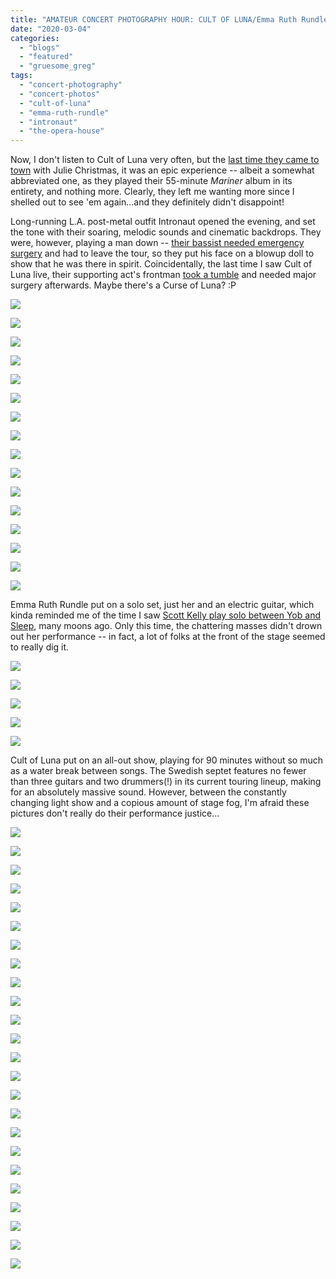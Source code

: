 ```yaml
---
title: "AMATEUR CONCERT PHOTOGRAPHY HOUR: CULT OF LUNA/Emma Ruth Rundle/Intronaut @ The Opera House, March 3, 2020"
date: "2020-03-04"
categories: 
  - "blogs"
  - "featured"
  - "gruesome_greg"
tags: 
  - "concert-photography"
  - "concert-photos"
  - "cult-of-luna"
  - "emma-ruth-rundle"
  - "intronaut"
  - "the-opera-house"
---
```


Now, I don't listen to Cult of Luna very often, but the [last time they came to town](https://hellbound.ca/2017/08/amateur-concert-photography-hour-cult-lunawhores-mod-club-august-22-2017/) with Julie Christmas, it was an epic experience -- albeit a somewhat abbreviated one, as they played their 55-minute _Mariner_ album in its entirety, and nothing more. Clearly, they left me wanting more since I shelled out to see 'em again...and they definitely didn't disappoint!

Long-running L.A. post-metal outfit Intronaut opened the evening, and set the tone with their soaring, melodic sounds and cinematic backdrops. They were, however, playing a man down -- [their bassist needed emergency surgery](https://www.ghostcultmag.com/bassist-joe-lester-to-miss-the-intronaut-tour-after-surgery/) and had to leave the tour, so they put his face on a blowup doll to show that he was there in spirit. Coincidentally, the last time I saw Cult of Luna live, their supporting act's frontman [took a tumble](https://i1.wp.com/hellbound.ca/wp-content/uploads/2017/08/IMG_8305.jpg?ssl=1) and needed major surgery afterwards. Maybe there's a Curse of Luna? :P

![](https://lh3.googleusercontent.com/B_eObVXfgXyNfK2T_hEOTW2u3KTP5oYyvRzEEGdaO2bFft8hF37KWP1oac7qKUG8XLpq7Q-vByzEnKW681Jfy1XgJE8-9zqw4KkEnM5Ysr3DHrUGHSHzCCUVl3NbrwyPCb9I7HvrkTJUiOGIqQIk5bzRjK0u2V1xhzxX0zTCXlwAY6yQ7iqMhQIePNTTsdbIEqKV-PdQ6Ul7P8slFlGyWbH4DluSWCrwzdcyGTxk5A-yCk26GHTqlIUc1gve4Uty4tbyGk9uluQTWKWkCbNtvKDsqSRI4uxstHqwnaLpI2PnUMbKu3T6JsGznT8XXduUqdYB1OyFyyjEQRrfLA2_brMNpTRqc9f2mTpiH4hbz2qXxkH_DRAs---9WdAtfB45hTxIEysj2hoyL3S9ewQNkvpzUdyv7c2qMUZx4fBlXu-PUAbWqsEyq02AOHebl7jvBFsMmV26Tr17wiXx3iyvn67R1hrgdKOVhdEYN6dUNCskYR1zwngJRSnMkR3IOXGBaQXtUF61FZhw3rr7bsO2_eR66BYfPQeptPJ5iTMIOCKxeFM29vtIE7i4GmX05Z8hyqKi0pH0TJdPSOZijimHFQeG6Ivdldu-5E1vsUPnXJUlBRrraVSU8AVXU5vTFL1bHl7tK_jATOcPI_iias2HjBgK3jszH4AgL3Bk7q7J5x7Yt24fnkdpbfLtnoC98nWlaVYt98JBMkevlckZ-uIGdvkWMhnlgrrLaFGI3wey7R70IvIM=w843-h632-no)

![](https://lh3.googleusercontent.com/P-KEkpuWB3g1kpTCsYgVnCqYl3TElR8_lTdncgrEq2OpA4cOV1ncUXg58QJQm2W-XDnNhP7zRQIKlaosz5wKb4XQabUxIBg6ZYZDmvYW7iGjDayTjsxkP9HtKQXhw2keyOD6GnGVeQDsNGdMtj7KRfnYydXJn7-xh7K1vtgika34Q1n_jDLjUPNszSLss-HYAXfFI6RgNirzW2jcDozXQonZRPPU1zCG0KgjZHL3VcPDsuqaGsudSoy0wZfhDQ4S4pyTJxHaXLKsClXupy_6JXn9lTQTEkNOPZ6VMbMihtP7SfS-k5EgwCGN0dL6aBR0-iQiAbJBBqnp5mcRR8V2LtsjoK8C7Vhu5ew-a-gaRyvDlKxNkI05vda7P2OUgxbuGKuzDJbnNitK0g2_MD-Y7qruv58De1BW-D6PGSNJHYNigQCJb1SuS-E1Ah4HulDSCHXbMKAMGx45BYs7hGFvpVQ7vYXPMLeZOV4sulgK23gkJA4L7LiGceNqUuiKoWhy3L-5NNPCAtBX65rLkxcSdq--tKaNb458z6ZYDVKAqo7gaXgKpnbnfOAeqxBJLo1qu_jj_zDgEfrUf3RDthY_Fp9F7F7deNujvWHzHOxhEnziOqE0WJKJ8QXUExlhXDT5mxvBm_vYSQ__mp7x0zaOzQafCs3R7KbWMsUaHN_Fnm9uXryDVx1szlQ4UcWaHcj9ykCVD6LfyaMjJc77yz_hniAoK7BnargOw_e4Bugl0d5Tin1q=w474-h632-no)

![](https://lh3.googleusercontent.com/rIgqnokxl5l8MC5hgOJDzlyCTbdny9NzArci8jyQUjyUUHDiqjsfyreiyXqRFAl8rlOBLtg_pJfgnxCSUJ4VcuOwmcl6VZHpWNarzL2mbXdhki3SQFOhv2jfYdP2ssjKBqi9LOI3FbHICtd9PL7IH6ZTlNZe_CMF8PZIDJCPF3QN85hchSwIKko6K7zi4t8rxDcyUJXghCGY-fzBu_IwOrkOMHff6k5Em_SKr6usKhZkmDev-WPuucr66F6UFKiT5edHgIunnCjPffB5ns6DYaVAkL-bjQ7RDMejAk1w2AaX-rEyHWWWuCoOvsrc9XQVxImmgF7DX13vaFXlEP-YY6jNqLK5dC7Q23on2tNTsewo65XXozVNc1cMxO97pVhtX8dJ8KUzxrtxiOpFGvDKxkGVsacQ19bJlmU3shAuZDcOIHSVPnHUp9NEmMtZ6cVQ9pDF5QzRy7QXhZeU83JTMqF5Rh8dvZGZq4RknkDVlsxGe_oC-onMyZqcU8AkipQy9l6vPePNFnRyiJCmLeVHTk8c3pWTTkQvH6sejMQhzsl-qNX4j2IEyFt-p9TRK9KVIFBTwJE-ltSUA_L0POBE-sTkABnH8jBTww2K0BFgAXu3j4ifDPna5ZYPL3w08xATEHsezMHyaAHgG-WeSwGEu_UGhMs3Yf1TI4oHYJh73vSFs7rmhLnXGLDCwf_zJwzUi991yCiJEvKZJRv3y83fK1g197TkPhcyP_xrXJfNYzHjvUSd=w474-h632-no)

![](https://lh3.googleusercontent.com/aTGnw538F7st8prq7Qgw4u78WV5oY0WElso5kWI7oTvLEb-NugpKQx_bZjD5P6C-bQVLu7ntwl9r04MtyaZZ_OxpoCYCR_Nl1Tbbt40lxT7L7oOp1-kwxFi3Pre2SkH1AdO37sSwJbFnSHlpI65k-EBAvAvnScypW7Kmfg8DraHb4iTY5A6_TkUEaGpbfFp4VLUquJqU1vk0MszgdBP_XhEI2ix4SwUv1yW6ENRFLDNyaQjW7cUh0lG9_1iy9SH2MVtUX0a0JyRqzE9X4SPVb2184Q9yIvEIxdb7_dS81VmHeWBD3B84x3IFCWcpdzyrH9V-MONLLWAKyUm-CeHidXjOccZAj8yh0QYMXkdyk5MYZPr0XRGA2aczOmblHEgNfqZSE_no1ihCkuQcqyW1bFsYbY6nzL-LZezUwU67DKSc36VIUIxavZqnyHDC1QSaYusaqzMbJTSohVLg8S1daQR7UV33fWCZHUF0ohHh8qML34CWUBfREkC5BiepUY7ik2lNj0RSm6xjRgmzUSG3VjAk3V-Cf_ggzv4BWnorRoA6dPr5mOeFCIgCsqJNtkstLFyYNmTakFV_UaEmcXcW3Tx14NvoHkoYFF2kKJBk8fIpjHEDyMuO166nH4-WCnsX32fgejxzM5xzEdoomkKuF5dteioBHuH463JIUjnPqtXZQXuKUcmMLcm3oaOh7vvhNLUcdlNvpDYpLquAru0broH4qOSsnO9-YFx1PwihzlFH2ZLY=w474-h632-no)

![](https://lh3.googleusercontent.com/p_AABh_yHC1hy1O6NwutM5mdjtWElmYbhPiAAy0MlVS1hUwRHqBh1CzG8Y4inmT4SnlE3qRMlNX8DC6anE3eLqq75qltemurpxeU5kAU0Hs7EWQkTh72DqBC_zi3AD6_7n0h-NBU_Too0jlwMjw1Opv364ndga3wimsg9Nx-X7bsC07u7VYyK59a3ZOv_bkCKZ8yj57hjRlVz9J8Ng2CTzW0FzEFZLYcnsnEy22Nkn5wNAaf-k-bMcJSpxyzLEOeJqWjjaJrHki9sybQYqlTpH7dHdn5nbT4a6SIWJ_AKcVcTJ8FD5v8t3Ud5zh-FCEai2FELvvwpwBy30608gaBCZWDO7d2JqZE5VN228aRno-00nzyL_VMBG70V3eA5QywzecALrbjaJHfgMPAN0tyA4fZ5eMNcXv3eOEnwSV5lsgdDH6CX1uXHqXsPoDMR_QDcvvViv5j1uOlvY0VyZNv3eQ2E_zSMQ0bX_ooJUl97lfDF4krNTEseZik4JHo_OOiH54dT_1fT63KVKf0pzTn4Vc5s-jJUMMmh17gcXY-7MIEh51VjL3cputjZ_ChGnBVGndTB9avcxKVX3GLVHyKnHJWF_t0-nN6R3UpNQhL6u4cezmuotNmkzLvB-sgHgVyA79ffOmxyZFae0YB0odbbyWo4u3YTuerqWW_SjoRdOde30f9COZW5XJf2ouLrECTXyX_DEAh4QClk7gc_ZpbXEeSWqyVeyOYU81VFiaA4MIRHMLD=w474-h632-no)

![](https://lh3.googleusercontent.com/cQyiXvmGJisX_mlCI6CX_tYdU5uJI2tA83CFzUcKJIvBfDcI8i6_qa0VmuRQNpn71nd5FclyQIEF555-n6eIPeBMm-ppjRW-bKX8JJvYV0GsemfKZmLy3Gc-dUBSBZqWJJbgIchiWI-wDPHTq4ZEsnIbsXqO4nBCBcNVb9lCdgrDGG4r734CSyIb1s8APoTwjCHpy7i7XJOjkhyBAjRTbXuZpEsGoqkR771HGtwkYDu0M7veQxnLCUpzPpfyuigth5XeLLSObwZeRYP3zPsNEAzgsuxwEsULBOPCBk8zYrNQMs0X3dip_kgqYVjEKqBOJcyg2rXrnYWC2B3ybhV9_PoEOgtfjDsSMuQ1VS-HqUoB4B-kO5C1C-dg0QfG8iwbdgw1zFo4gvMoNU24_MNBN-zPskyaTwJuIHyhfUOkil0KTR5emVB_MyDNCBSAYufcDfd579aGPs4qOcObQFy6eYRJp1MsPZgrqv_ZNP9kL1-OI5JIWeMH1eSraEnnn9HFHcnnnqBzvZ4xWbqv5PLrMQbHfd__bNSGPbTqNZ3zz_oiU4FXiZlphq_63_q2akGUXizEmjmxicbIR14s6iIU4IMo9BSmh1jV4kni1Wr3jEniBWOvwj2yEpqw1HSefSZYEw3tl5A8f6Rtc_j-ymTPhfsek3c_mmbTdqId6EhJX2lNXiBacqEtD5A6_KOSgcUJwFQHKaYw-VC33tWuYLW6RuJNxWu7g4XN1KU6ojEW_2KMTl4T=w843-h632-no)

![](https://lh3.googleusercontent.com/4hFvDlUTF-IPGRJLziP1n1IkMjrw_XPio4Gx6rmzzjVidzAgheTNhfo-JCKlmCQGMoUp4CVWADqQ_fMCj0wzYEpKYjL16pqJpoDUVXLXHKjv-fghCtMkewCxXdLnzgc81QTrj_uZrrqgJzFDVREh-PQF1_SrVzbaj5I-nq8OCdu5Pt14HiSwXtNOjrPUhtTRKX-QbVPGDejRnNZiQO05C99IwSEMnsZxtXOBW-BeIqtAX3-E7BDGUjVLUL4jjYIUj3zkKGnU6cpRdwh9Ec-dfOB6CP0ACLDps1x2uhJs2K6MpG7fVraw_f5gF1dGVsVvl6zM-FVQzXWApDdNRT0IFzxqhW7hSFkbbko8BSX4VbUT-vI5lnyHl04nrzvZEnyzQPoYsnk2DGgI8jS76SkLEeh7CM0m7GHAugs80G2LaF9fWdaUBUd4R1mJ_8zXMsIYRkl6cyxz_XKxNmvpkjevP6fdT7ohHf1rIvIRUJaBMXAyd5f-M4hR3MM9_Yc2w1-qsyoEb7uwpnlRqWT9h9mi1WGLR-Haw8VG-2ON9fXg5oLFinU8BpVY2qx6uhVweNvhfzll3-IvmuJyX2J0RDYSVoH_t6oYSgCW250RX0edKni0uDVU1i128f-rqHrZ3lzVlUMFtyXb83r6EWnqtTeKkPSSmKe4TGb-HTrZgMgFsaWiL5MJbl__NFtd8ClgLbFxvbWJ9MFycLoJINRbt7XSxS-_Ee_hG-nkLtYElTqp7tY3gdw8=w474-h632-no)

![](https://lh3.googleusercontent.com/KRJH-uGqTaUrJPjFwcsfRVVxZW7XoWFdUdJWXSD9dilS6k2NJkF5fx-KQk9c5II5vHd60wIYaWe_nj40esJ-7EFolj67qNHe6fzeB23VKm33OjSYLaaBfg-g2q5d1tQnz648--tRPPW1l4VSG1gdxLSsejW7SG_LAJC0skwz0XWw-O-lnUgexfWJMFbVK1ahzCjCRX988NmBMiSZAg4cB1pu007cEB8M3LpsHWcU8iRX1nevOpusNwWkxdvZaHu3bMpT0V_Yxh2TZdNMzSzTC5G2afOdAj24xYJ003yssoUTrgoLVLrSwPEVk8g7TQj5t9VpD5-d091YcrqOwFVY72KJev3EeRJ0QE3_OX7Jp9aiPdVH0wQDk7tNHqcxG0ISpR8oVDQSFbaQEkzhY2hVi5KMqjqM1HhE1H8LvH0eb5hC4cIEyu9rVf-MFlfCnACOEBqBeoJhAq7JvMOj8ryUVS3KWefef9d2RFUazzqjjPmH1HmB2kFaZGxYxNPQvIHrkHQML2kviP2DlFwbsfcxkY5vj_NZY7TqYof4h6Wz9ytEA78mjly9AUkgQSFLV2qBDzjLLmApXch2rD3P0JVAuUYksalSVJh0iVSl4FAl0vPz-DILRu6uWE-qT-jAM7F3poVTNd-9LXOSD7wsLi5l0txemKmdT7guCDs9U968kcMbXUdV5yyq7OPxzhCyFDokQjR_IliFY_NKZKVfnz1eqj0rb2C9W5dV5ov9JoHzt5N7Hngv=w474-h632-no)

![](https://lh3.googleusercontent.com/evo-wLRzEwLSLyP_KOpTMZPvWfBDN4CDQL2WwlkzxVvknYM62GJdvJG-sfDDJK6FDyNcCz8q2jC3_u9oXjee0_uEwAcXJ7FeF1WcNCfDTdcX6PYlrK3DrwuVG_NWN61ywv3Ghr28weriTQJMqHScWB0DkPUFPDYPzwkpYolBaZwqHcKYcPQmjNuvkrurrCgRFTGnWkxqpoUqsWSPFX2jRYQ0nkCZUNnJr7folvLtmfUJoAp9WsmcRxBGTs579NserFnrAMi6kOrAR4Wa9rZE1CNbLTBw0l6XUeI0lXGGNbM_BJDNX4OUqs13QvW1_Z0fl2QY-fwMmX8qecLGHQb2jblAaFgqoNzt1BvGkq3Sd8zr6vJDqHEhfbBW4oqlSYMVrllnwXEU-WsOKj_IudaomxdgpchJXXAqhGXb2NoIPG7zDrlx3vvqZs1-9eza64rCNMqcGnL9McKqPIoEIJSdFMyGRsxO28OQffmyOJft4MuF4CLq7KvkYzQDopdl9edygEWFGpoEeBxQrAdK08rwgm6_ZK8imlH67m6O6DXtwD37rFEmztaWKdC36chRGJNkvVLB-4PorkicAGmOnAFXQnonmVytDYo84w6zOSy6Tn85E6rubkvNHxqBSFklYfUdZlVXA6NZY6jpu5QOmRia102DQzM-Pus5bE6X4U7thDOO8ISXqxrNx7Pemjm2stoX9PuJuJKEJ7giT8_6TMdG-KMudDTKw45ynFRbOqRWn8PqJwBK=w843-h632-no)

![](https://lh3.googleusercontent.com/mYWR6QauM5u0JfS23AkOUl6x5rhNNYku2mD16bozpAJLvgf1kIE6WDFOcWJjD33AiDimYDcj024ZBEWXW0UiA6cVbs3BMoPlaf_GaN9GBDJ85_9pqKkUw9EsG_Z9LyHiFtEg0-Vws_29daoOhMUPYQke8bL7-QgRnbGurjFDFc5uLnxo3vesklYh4c_HfLieRDQ-svsRWlC5qjh9caJTgVtxRzJsc7-jGB32g0PUPVglh3Jok3bdNL8idr-5pH7cug9L5604ULr9dY45bLTm2xCxn_suJwZVtHSp7V2KmzsMk2-ucLAAFEx_DkYJCnCDveZd7_SP1R7I0E7z0ddHyPepbZIZ10YXPMVk438_hkh7SEAsFxk25Twg1OH_Tt5vLa_Ek13VVl8vhCTAJC2cVoF94hkJKHapCD4NHQ7_abJk9GWcQ_XyT-Nn0PExreJ5R1Pp000UkAfZFSXDL2kBkRAaFaCz1zClcQc9xMleAnrBcCp0YOjg5ast3KNnnW8ydkc1_9Ch4JQrYKp4vHKlrlbG6w8iBVJuR1oeKfb_qJDc8vdZgwExX_q6o4iG4sx4grAQZrflmwPYuTKZxCuWoP_A0C0E90XQeu31MvFXBm36oPkw9ftEwffXGTwNTMkQ3lxTKOLJZ4c_NtihHKpo3ElJxeIJSr_MUtaVMw1M-pv2M1e38uiN1nXWkmScit_4fzme6MZN1NVwKi0d5q9b4xMkGE2Aopftj2zTO3-zHBTu0BaM=w843-h632-no)

![](https://lh3.googleusercontent.com/l95vpDihpyRel75vmbHbMH8udJYi9G-5a2CcrHa4mBmkukpwqUUH3G9TraaMIXq78iai0XtOVXvIbcHWxnWmIBLYG9CTeRFca9Lt35lOaMqcCEL8UJtLKwBJ7x3LmkJUEzogYNMTqIrAnt7SC_xZJ6aJk5vHGnIYW52tQOP4loNhJK8gIkQ2P7GzhAsUpIYnKxa0ye67QLNRZtL1wbZUrXjseZPcb1xesh_89dZbrgQvR103yMBDvohB5BmJ37Vbqv0Ey0z54ftK6dRxbLQUcorfSx6sJhPnQ5VGvaz9ZE2R7QeOcvXir-2G0fKx7J6RfFq2ydXF5A5sqTR-MFse0jVSnFZ7uXZDq1qO8h4NP2B5q8tAb_dMbDnZyw7-6Rh5a9AoLXhCy7AaNIb_sCP6S_EJPVtu196wUiuN8AWhIpgJmOqk0mKdnJmLd629pwcUiJUkT-LSR_Dn9d-TCpRlQrOW6LbBPxomP25iultear2LWJZqtOmMEGoT4WqjxBuM7soTlHHU47SEr_BFJfLstO7iZGZE6jYwmko_zKfxMFgnebGNR-YeY9LJgQILyCa82RL2jEIrPDXX_zckCVRv5ngYWXayTlHwayRVzL9jcDqeccMqO1gPaY59ONdkU-ilA5tKwUb23ch5yzrE8xvE57jl_g41H2DUzLba83EwVODjzEHTcMCf4q06n8HiQ0Smd8ttKSXv28PGZAlgg_IqD3oT3tVtcp5G2wK5MUbgwToatsva=w843-h632-no)

![](https://lh3.googleusercontent.com/676c1fdadPR2XMnG63Oh6QdcKtSFpLOeOU9D3EZPkhjLQ2vOhvWQZZs7VdKuzLV26w5UNYtVcfpFQEmE5adXIAYRyz6pTJH9akUBZpFOTtiQSzipf_5ijxPQVfgxt5wAh9gYTXg8_coQBzd4WWd3A93EYSQhJGm_WinlSRoBuJyOwwtkY3aH1MrE-5muE8EupHKSYJXzvQc5e6fMKaw9ZrTZWQVTqgxXfBMjRa2KHDh8CSZuu-Un8SMlDXvhrqolKjHmkBsWuhovcLgWtHCL5V5lmbtbSX9O0cG2N2CGhl1bWrOT4EFdvbt7UnLDNZ469nXh6qhrUVuMwv5S5xINnDxlewV9roA2X3qeyyZCxGApne-B3SKW7NaxUFHnd-XJ8hc2mywJyQswYOF0fwp_RTX9q2Xnito4NP8Jc-AAhx1MXu8rE6V7-oNvbD4tUYljPAMQyrj6OInvV38Yfp2DiwiDNMr30Mj2wtpMADh9MRI2PX8qBAR028ol3weYFWC2KrJZOSfQIAdYcctweHQyW2oBefnPa9_kaOSxvh3CK_r8fDa8o_z9Wogj9zgeVCB2_bWWuaXAVcU-OttMgiSmHdiWMEaDw6-OKYaHlsI2IMjx0yhcGF7VliLIDfFmoCF-NPTz1qaB5J6OVKsh4X1y1C3vjJeF_Q99Jg60mhHaacIz4ueIxxoYIxYlRALd1ayyHdEq0LXH10YV5aslR5-v0pEJhI-a-Pv-eafjIBdCrRt_MlRz=w843-h632-no)

![](https://lh3.googleusercontent.com/mTNdxkqzmOon78IFSw5wWrmssPMjlxVeGUiCMp3PpPmHNA1338_l8JGqbXMl4-HY3wTgbP-IilTLO6gnBaJrq3iaof9wgd1nh-UnWPwOjj0NVwuVbRTlGkydwS4NuFWqFvm36Ak2yXQcsHaw7ePvC-RacDOVQQ2qogdqkpfzvALUN8PqiZ4XZXwsVdKQiSRT5aVctKkuKc1zpxpUY5pWZmmsZtrzvZAZCi3AWzHNIJhDtx6j2OoclfqsfLoH-NsRm_V-HBAhXoJgHDb_m2592QyAsB8-Os-mQZ0yEpGylqlB1XvkfcHg8w1w1oA6jQ_27jlPrE1IGApg1Jxa3WtZhZAfaOo7fiNpGQkEJ3u53bX2z3lYaNPhxgvepEaY-dsKbKTVTREwREQ40PnAvteGRY6mxX4ZpToUb_CVcoYChtGWQ9jsCPj1IBXM3h7XJ_ly27Tl3GKG5LAT3Ml1i6w1jB0u4H6DC8O1RsdbdymGubaIfzbTc0Vg14unBivXC8udg0pAamzti5EfVSLiZTULEvPT0s68gzAwjycT0PAA2wWeLrLOIpF-pPTje1bE2BwbCu20kFkqwg4ASFY61S1e-YABbCJNtJ6IxXsAr7WONcRjVrE-I8QY5OdTuIp4AbKqepgSggqKJDAMV3-AdCt0ldvX4n3MQCnuFuEpsbP7a9USgmuudeqvPsBaBNCmT-BuQ4vABHAYubcEG2sBe0ZY1GTOlNEX5EixlYKnncqASPrj8OTg=w474-h632-no)

![](https://lh3.googleusercontent.com/gBWkUel-az9ELEzhdzplzvynfAi_LaMajPV27lSzctgxhBwdsKXly3MqLujPHW98A1AsDCxl7r28VRRJkQ5XzJ4ify8-BRLG8bMKcllciB1Uztxz-TQxQOTjbgo1N4AMuzUh6VICmnS1SV2seRpwSFlGtV81ko4Wwuv0FCrLAphLgfoM9f39DBpu9xqmvAmT64VAEeKC5Mm27NzAMYiwMdqQDYHhZl-JQLXdmYzVEh5USQFJcwEJ6o7-kEkjT2F6gxwl_LMt3iD8DPEg-8stUYNR_rEZONMm3gaKCW7CVRcR5x2LF_4wk1RVLBlgZXB90Mnf-yPwmLJiB2FUicqYm26NTHPOYSjogQwsfm56o2dQDlX3XDvpRGxxxQcQod8ZAYb5wDt7j-Z85jVrFW46gUYmQGVOOV2mYLwxJNI-aKvBzOp33l_LU-V7G6wvslPcmYrYZP-c704yoskXUdZyTjLxZpzHW1OGtvz78HXEC1TGhCNAQozDGxPxU_3l9hu1H3BcVkEP4FkdUo7STcO_H04s7tZHhLjBAXN4boNT_sQixHLo6cW2IvXsDDf1SByfF84sbcRXA0AvLbdX_bX-IRnAaG711onFwIAUZ1_PRF9hGV4KR95R93DRfs2Nv8U3YTV_8SEWKfB9KKT0hAc7uUGOS0V6ewXTOFYVvNGYvMj-bpxbUv3WqiWuAszRsyGQxWFZYnqogOAs1imFqFpqgWzQ4RxsJqrTVrlVRFbCUBDnq-QR=w474-h632-no)

![](https://lh3.googleusercontent.com/3OwokvhJN6vVnWLh1bfZscE24xaJl8uoNpMUOm85ORZ5tVf6aZm9dmmIcS79KcQNU5MpUwCMrYrosGZeK52W7ZYzsXSgPb4w0IO8a4CfAhDb8YTilwzLG88laxtq_rCRIb6n8QhJBKTMpMhZcGASLMVDOlOqEesOlChlHIrvGq0wRIh0XQuUg5JzEElI-QaCoDVOa_D6xRuhSgf0oHWwo1DsXwJyJlsiTCKVn0RAG3WgR89UGkXLWT0peAuwD1gblsyl8xMWfBpRa4rVBChoIMIpX5FbGnF49TNmfiZymUTCwB5c2epFTk6QfOFDj6ujk-eF30l9sUlxlx7ivw50hgSlVWL2NEWMGWxSU1eW7nMsd4GRPu4HV1_MH7wfs8JU2JcM72Sb5wTUt4RGdhjQZOcRVd5ejrHaH0RSPLY5R0_ee3RVN_jVdqzQsfMilrla1r1jb1hSIe--d95PnT0C_f2o2BlTH_cO0GhukAl8xc7tqH8j4rmiVmEm-ip9m7nk158PLDbpCVGvVRNSjXWDgzxwGEDlElTDcF5yjoJgArir8-HkB88iUS_yVkyYl7el-GhuhxKmbSdBj_JyfXc5qIkv45bSU2cxnafmGfwtkHpzzMqYZCxNZYKOVhLoocWnH7dUOm3EGQtCYguhagYTuxYPgIbDumkcoq6FntHMmfxQZ1fFqafKs3muuET2EtvNxslVFpetD4xo-T06jknQfS9dwIZmjd2EicD0UlZw6Ju9wsFj=w843-h632-no)

![](https://lh3.googleusercontent.com/rL1rLOKGWtLCAyiskStFX_h3eOWLdlm62UQSUjF26B2KblVRP28RFhvISx2VELo-LcIwIRPmHAwXykNF7iNnaRwSjSmPcaXrU2Zqiu_Ky7W--U_9USNQ2O_4kl9yJ4FFvxbfGdQ87UG1Tbt6JVhE71y84dH1FK0spApziO_LuuI5lXugEexwF7J0Bft8YsFkJIX0xhT7CqHFTJTOYb5ekAUkJmtjnjkY5rUTfMrfLAabmhIAnoqUBTnfa5ypjrDcyAMm_MXm5KoeTTDT6fmbFgxp56lUs_kkkAun8rrJDf4eNzzewi5qZ91YACa_SDE1dhPjUD1_mcsQ_KucqnMLZT3byMlJ7z2giCRklvx6cYGxXovn8jbEJ2XzLF21gvFIx1smDV0tV9MmK0GAAw0EDDp8pGU8sod8f2UYBJqokYxsbi1dkFjD0Hs2Ri9P-UxXEghYGHcIUHpl8ZOd8awLFLUP9n6e0xp8dYn-WpaLd38CX5SFUgUvU2TN1o5iQ36l7CUbAVmVXpgnX_YxRXX137G061hSOBIagGoktjszwHLr1vS3h2pnMJA-UEkk6KFIHcgjtII3Nca32dx6HrPF5MsCM0Q3Xcuzc9jxR0sbYU94x-kWTrtCFfrdM7eTmptPJdHQmiBH0glVLy1cCRsTkHGLyQviTgRDEM8TjMyqGjgbY7ifJa8EtCeZEfWGr6XfX9iQImL2-KIaLdDACR9gEY7NXD3aPn6pO7q5KjmiFkdv6bIm=w474-h632-no)

Emma Ruth Rundle put on a solo set, just her and an electric guitar, which kinda reminded me of the time I saw [Scott Kelly play solo between Yob and Sleep](https://hellbound.ca/2010/09/best-weekend-ever/), many moons ago. Only this time, the chattering masses didn't drown out her performance -- in fact, a lot of folks at the front of the stage seemed to really dig it.

![](https://lh3.googleusercontent.com/GmHF5f4w8r2sQv6CgdaBpzcFuJyE5zeGFwIInKwdODj54v3hGzKCzo9UgE9parKKGJ_SoAAdKy3nz8hygbVwWW5JjkTZ6wIYn9ZiGRpGpg9ufUVcM7LBU_0_CeqjiVlv3oCDdTrwf69qm75_bF5j7hrT5Aqo39e9QhD8an2vmaNYFODla2lH9WzF2pTViUtLwsmZZ-7mwfXX0ExkeWArQ3NXNNnIQo88F4t-jDMsa6vEcCosNE875J7duWViPU50d1_1AQTj_taizj5M0DMFWP2zPDA_Oorx-VHwP-OPOMNe5qZK9HOJz1w4TgV3GiFcaCJindtiZi53GrHSp_Tpr2rEp7NksL1hvgpZsaNnKhROK3PREyZcoWhys9NlYxpNxdG6AOSnwXXJaWAOyxMO_WWbyjY12n843PG9LXn59vXe9uAHhkj1YYHLanwPSFXMGF21F0SDDCdzfaDE6HGevptdXLlRsEUAZt6rRo6gBhwNpfjfc8T19cZToQO1MgKfeuJSle27xF7G_w53qxiCCoVWHRSFFdpWkVqjIKn2iu8aI0_hZ9dEU-qyb97-uxB51WHdJXF5Gj0JLuR2MgYz7s6qgJVLlOoTaDy_BMLR84dJI4srymG1Fc2uCmufaCAJ1JhA4rxTEFX3KnAQrv5UIdmPWH-xlSKVb7QsuReGEfJO0FcwPKwgTyBxvmdEZFxQszI8R4XkX7vD7rjeif55bIGDd_XNxcdNjr8YSmrI-Sd8-Q3n=w843-h632-no)

![](https://lh3.googleusercontent.com/cU-xfekK5-tZqvyPoI1RcRBpkDV8gFpVAMoy8VIA19sn_QV_3EVjJmOaY0qtv3E86ic9KccjVMaC3KLJQNevxLYqqhVLnk3Q9cbSkSxhqcRfn8pIVa-70JmLhv7l3Umq1eRhN39QFrp7zFsuHGmHD-Gb-IUuntuGSN9q-ypitcJTOreeMCggWsYNgvCnWGy7aAw9K13GhiYu8pZyeqATf5HrGCU6zhLUmTSuEmqKPXflqrviSooUnFonrUHzY0GaCcduK9E4CMVRYIJqStmkpnQ-_-0ClBsMkYtN8Kdbs3DTAxVs3GXweZQsPkLoMzXuaC7ql-0yUiW3hnYn2NG0sZO4UTF6kBBRV47wLXHdekvgYIRiN3UogZLHkj9EI2s8Un_fwhfWkQ4SwekeVGH-GjL3sYFqjxIu67g47DO25Z3VKtbGRYjNdQBcWoYPPdvAFkz0vgcE6KwLtnSxipZwpAwAE25-4TPxwqVBNx9H-N5eWb-igmOcURoBud_scxRVKwN5N2WAL4Z8iLYc3t-wcWFvCAFKjnxSIHPVzM8BLccZ1hp-8hqIvwgZexgYKL385U_pTdhMiOwoJyI9u9_Bo9ycQ3A-IF1z9pWkyPlK0EpG82IB0mkyCwrHC9vNORPR6UfBD-fU9w8hQ7xBw8bGFd-jTnQ5saBLyzN00jH5nUWPiDGkvbp4ImRGez9I7w4xzYriaSHmHyxQKegbcNbZhdatpC1jOHTggA7Y7JrDlHVvmUFk=w474-h632-no)

![](https://lh3.googleusercontent.com/cDCIzEUc5ZnwUXKGwKSgfAB71zLow7Zpln2IH2YCMgrk7BIVnRNVYRNGDxbVCV1SaPDRCSFNSAVoVyBKB8GODZg1I3mbhGH4QLaINT-nWBzMgU5yRApb-XXpDSxeDjYujpv6BHODNjR20aRCM7Fp-_EX_r271lCtht6ZS3Q6_QO4Dh4hpl1SIVC8qbwr6Bq4kfIBguNuO2ux5SwUj8XpQAkpuYeJP3ciFu1POw4G3Anl_L6OxJ3JqZYxHqfSuouKJ7ioH0u0ELzLrPsgadj6Kq_z5E2fMFBrgiJo54P3cyALQY06EmQ3IQ7EyHL-mQmBqFEGwpziOb0DbZXrhIccdgq7L1teYWTbEAYT7v4ck2IGhX42TxZXHgMexJ-pc3H9VMhTs9KezuB3Xku0AUKEuPF4-SyHVlDVntnJdbz9jjM58saOPeFAUSzxsf1cChw8b11Ns5HZ65PEBvB-wk1VK9SIFVbE_2fpe0EeolMbs7IbXW8CL5D_CWz9ZiQ-9OfbSXZBup9u_cnu-fe83btlVI_lxPByaaRJuXTuGVlwsfJzoA1SxFsRFjYlf34cjo8ZQVkc04s-nYQeU50WLONXkdhWxRX33XzGGKrm90eRGG0LClKeOWMSy1BuD6AvrAFt3GCKNtyTcktLSYnyi9s5d6xpiJQJdY_SZQD_wH0gAikiuZyy1Dt2zeORjWAmcBY2CMnYXC7MMjR9fGRWf3qxVlB2yb2_Hx-LbVYOGW6m_gSmFOGN=w474-h632-no)

![](https://lh3.googleusercontent.com/VwzbggMz3Tqw7BtkwACh_j46LWOHlyAc3y0t-MWd8NbdEmq8a_2X-Gdi8lCqZS3GiFCm_nypXtOAZH9kWE0YZyrbF621aHP9KAbuzs9v24yt5AF7j2UjjvtYBVO2zKg2aiViWPtgW3r0XNkPxzP9NbSiHkKExKoDGN_frCFmywj635SfypYeGNXxm6sbecaoYFk1TM0IvD7_jMO_e2s7mJKBjCu3Ut_xz8Mh_PMiyicKWeNwihThOtwhHPwuXoS85s6WOUj5D4bda1l8bIyGKNRGY7_VgwYODdKhq0ih0JDio2EL57_uOFw5jG0yUfi82OKZ6rJFLpuH13ndJlA4mdCw1MXRQpz-YfRAlsCe0-1uPKdw250NFOJsKKH9KBLsqYtrYBMSe8I2FT9ZeNPX-JtGWglWmeuVHXA0ZkpmvIFkcx9ESfAREeyMdo0ExZDZAfNnK_E6X3b2Wb5w3yjiHNonZmbtOWWXWc8HHsfYitmUjQAMiqWo6ZrMqym3QV6i2u_8gieCvP6o8dQAGmXQTLE8ntpurGiNzHFNlQ4s9kFEfVkP7UW64XBzC19lDTMgGPd20Adt1Ifd3eW-tRIhgWLymvTa4hWbckfbeSVSpB2yg65tox_P9LPLcBxokqQlwRijceoXYw9r1TCZFzxtff2jXFIN5sY7NvWowg8tXiAJX_ZcFvnU7-Oa8BspW31fHAfLkeePMIZEN_SlHAphtIrAMlGEz2Lf6uy2orNe05pRc2dr=w843-h632-no)

![](https://lh3.googleusercontent.com/RAz5HBG6CiAKPJwmwCQZvWZ90p2WkGP68NtS2QqlBgoxDwPTWYUoX7rN10Cya9cXRylJ_OzzaYLNSQ23a8GeSTfF8QFoe-HEgtCiC_nhDh3NrPAGekt5FFK9-5FoKY5vLARkyaveAq8znCdd0b3drvwHOfqQ-HNtUZiuWizFdFxdwKlweq4qefXV_St-0ILJt0HqxxwI2unhWVrtx7PIEm1-cLmX6IiS5Ui0W4XKKY2MEjiKPpjqXp7UsuMYG7s_phMSUervmEe3XeXdHEwx693Lslp30x4YGkLtDol_Ku_Kc48-bARDHFWuc8vA1B00brY0YAA0zInBSDo9TlX6RrhgWcsLmDTxdNpeF7XjnRkQIwnj6w2jA_ibvbMmjVevGDLg6nu0VUh-wA6bxxvAU_pRuU9Rq4FHgOPYsCfZCdEt-0Zfo9G6ENrulN9aVUASJaees0YXQoslbn_rDB7Zr3KHNSDUG7z6-4sisp7UVJCAuCAS6ZD-gM0PHg7TpfNjsgRUSdnXyOZWOOn-dZmfnNkszcn-PPay80knrVPnTM1My-23YF_dGdJ2gdatGg1m_agMd0vFKv10VY5Ru6Hm1JyUvUpn5jFSQAvVGE_WRkGTz4Ogzw_uFj08e-_BSFYcdnW7R8tapUcV5JOMgiBWPu4cKJNNo-XlInlH_BDeqfA8qsDlfgutWRmVB-pj7O9DdVlBDcEp2Um2fH34nIYeFjPqN-DsMch6bEmiO14CRSydbn5p=w474-h632-no)

Cult of Luna put on an all-out show, playing for 90 minutes without so much as a water break between songs. The Swedish septet features no fewer than three guitars and two drummers(!) in its current touring lineup, making for an absolutely massive sound. However, between the constantly changing light show and a copious amount of stage fog, I'm afraid these pictures don't really do their performance justice...

![](https://lh3.googleusercontent.com/jnDuJ3tLaw9s9hDXCkcnbNPwpNpmUsuylVT847Mz7MGO_WldhvOVQa4dZGSVlFJcoOn8wQBrQDwhFuhfZbc3B4hwf2BqwsjQYlmP27_5oIXaPJKJLF3PxsU8i_dU3l26di4XmzapISplb_6giO7Dggick1HhYCPZAV3_7lnZJzeQPwfkvypt-x4p4ppKmKkQN1P7oleZO0ZU7Mh9Jyb2mkYpJGDACg_UOpEhNxJkBTUmM-MSS5t74tJfflize1aH4v7u2ITRxE4WCsHLq9eWp6ZeSr0k4hTR9EZ7asnPKCgAVaymF2dy-LLEsgWt-UqLDpNw0rJmmKmplljXv5X0nszKsJ3To1VigT_hCU5vvAmYNEejFSlRvNhUdya6IEg1ULtfDdHIheuqd1aJkcCTwlwPImS_VFQDobr3a4LQmzg_m_xH-bz31K88ely0NMECc4LTU4rMuwQyC8vSBawHe_S3qGVhqFO-jnBK11JBYpJExNOKF8GJ8-e2evGwXcuZHjX32tvcd4JwIP7BQyNGkiCiADMFOaXTQJdxf_ivkrNMzWKnvl-01RJfdB4qiylYYMg_ryCyC18dRG5HWxSFg_8WvEwT_NkWHexAdX57Xn3AawCDo4rRplBfogaFa7WoOzZ8D_LdL7YI7zpMvq86tB6jPZ_GDwSlF2E8_yrSq1axh3yzMZFVMmJ3iqzCQ4G_vqoX0H7GSIIE8YqsIM8tnpG7BOqV7SMk3yfmgoK3OltllMbF=w474-h632-no)

![](https://lh3.googleusercontent.com/IN2ahquyMB7gAcN1PMLJ6SatqYZqQ0csicQN8aECY4IdxF_x5btzucENcasYvIBFf4psXRVTjiYc8KUWwufXuastg1xug2TZ-FMLNh4VLqssnfhpQC2pfmIwWcBmJP32Sh2PCojYyWHq2jkG50v6uM8M_vbBKlVS_TtPG5kHym5TlEzftmyuC3Q8Paoq777024X1LHf8jk3AKfV6SdvXXtBw-R3A1yb0_WF_y21MAbfnC402mTGRNknIma9MbVkKeMT_DcU9GFECggnu6EX970welJk4U-WntYwFjFmMnxrSTLGXGpbEB2bPNchTbYjkcxypcMrybWhU1owdBOGwzq9sgsG_qGby_-Gpr7wTr3Qo5ClRylb2Kzt0qOtn7bFw9gfjV2alSjaqydDGlCcgdvw56LXS3-MXjlq7JX_19UDWXKFGagmm1NZRk8NcD-s47kJNmKTaF4ElbsmJLgz4rsGBDqT-zR2wrZDMShEgE0MccNsATrjV2TyHz0NXS06CKBDKZtEDTcGWObiWr38T-PKt7IcgrQzpu09ybdAo07gZiqhGOdTXCgbcGLRlRUEv3WV3i65dPXEx4llU3trlZlvT3OxzqObUbazXesM2Z4L2bUeZo6CtnV8Sk_DD4vivYEaiOSwvkbIPKWI2R7Sd3DwFRp6A2DLyHJafvJX0PTLlWyVhyestDXf5BekYfdAyGITOnVFOmShiOIX8ru1eIOA_eK5i9wg8wjrZtZDisejEJvPI=w843-h632-no)

![](https://lh3.googleusercontent.com/Ul0hNFlIxPfEg3KdLLaFh0WaXMpfcePm7v6Pjb8QTCIX4zY01KDf-gYHEVy_0LEqjxmkGjRUAhwgOpxthFKhBuHxVQ3pTW2dbwx3WBuUNhqbKt8PQ8kWDOr3yI1coyJJmipEp-F8c6KAbA4OxNEFt-EaCHWF_gK_FwpQBNgCcgGPKfFv7CAFNB2Ck0iNZ0r51iMD3yWFE7OgwwFNLCNAyGX-trQY4oWPspIfJOxpmTls4XcOixrLy_jLE1M1sMTk4_CZVhehTPKFdxEhvX_Ldr5cb37tyVT4UJ1ckAXZSMR3vIY4Zv8DbPaX8-ZppGx8etcAJWTmIPBUFUCziVPNEnNYu69PWcYx0DzE29JTQvSuxcovQAyZVdKEZ6ZR1NmwH0wkDWBx0r7qf-nFJieMhrbTuxXwemsd_fXFdNkKPIr1m8bbq3k_s7ni4hcQCGbVpaJwa6J4RYkTakbUN5aWTHm4-Wv3nK3Tv9wZB3sxYJZoYZsu5FpSMDyInv3bOFx5ojv-KjNF0VxQf5TKUCHYR7aWUQ6o-jntAXjZO2zuZrvZU0wFyvb07pUj-EpDEoDUqU_FUBsrWmd_zYc-gLqm6wxm8ju5wG2T4SLsmIIj0t0YEQRKT3Vjc9VWbGenXn3Fkx_-gY-FwyWWGWb8HPlWhzhC1i0axjiHsD0Z2jNiDR50ssXnYss62eaSneGK44vk8rHnk1r02NwL5QbJ1BKaBD-lhVHCq83rJiDS8Z4rNSwLpXVb=w843-h632-no)

![](https://lh3.googleusercontent.com/IfNjb-DfSPW95hv9GfU_PGUB9F_wS8erqt68AFK0REnuFYoZH1V3gwWg54M-99ZS83J25gTk_f2-gp-F9vYquOguLRCCv09cqysUYpw9Vw2Vbj2NiE8pWcueXuvH5FpHcxb8bW-R9dZIgXny12jKFnjeyGRv2k8xSyQY7DUvF5nna09Xn2SF2UrTFKOZyGKq8z4ki30-ED83paeX_BYhwG_v3adCqsMWArkx2OtukFPh_cc5fg29doMcZ4bIVRiV_Xlmr-Hdh1RLpW2N7wxUF6jQZE9wYrbdSdBlIbK3tOP0GCtbDvdNTHsYlftVNDcJR75Wvm8PLPV_ndJaO9UmyjcxGID5cOiaIq60amJHblbCy90UdbR4AeV-YQ70SGrPM4bc0U2Gwf0kn_qAkXd2SM7tiPss4RkpJQHVz-8nrFJbCHyh264mYT1IwBDO5pE1KOA69vaKGVa0XIxf652mYxsuNJ_qCj0rgzqp0LjREGqC-D1JOrTR0oDb1ua2yAT8D25OqlzvJLWm5WirEF9bLb16_hIuuhW35I-2xIhu19pbWVp2GAXJjboZnhCwa4UJzGq3Xllx9T38PPj8HnAD3rjW-FTrIsxL3Q0tIgMpknpmuD1YZDcF5EzfbF0DOASOPjQ4smTThJmNFkdoPCLtVraQlk5pSAgZIcd9SVfSRuRfy7IzEOULVNaMP63dH9WtlTJPYp6rcUUyItpuYevm4RYcF1EEKJ61go8nEgTe7dy7JqH5=w474-h632-no)

![](https://lh3.googleusercontent.com/fP1vs5ijT0uvh3rUvxl-Z07FmErxv3i1vm-53O9D-xWUpoLvfRxEexlIwDIXi1703y9d16F8__Pa41XrWDN99GHxawnN3kSGV6hs9l3aqnNS7XcanA-JzfEJGLapTAKgA7Niyw963u42VetTYAVpzAnRKVhkwnnC2FQISu4L3dfmkKGblPNRJ8sXfNFUznw4Og08kNqxcXmVZ5TuhD8qvnryLrNxvTyKZCILhoeR5Am4qb1wytfPktJGYcaYJc-i9pvyL7Td1Or5YoTQl2fntqUoAiWASWR-AJskHFNuphJ4cF1Ehz0te_nLiU_b0_98H7f3N_Eih38evvYxQKHG09uvlgeekj6TBK4Tog8SXpHebyvSiMdRw8NXLDRPNpuO8ByeJ5KXMBT1bCp25ehYfS3pwiouq6v_lYqcJptM7vTaRIdjmSw-_0_OIFJDnGb3otM5U5gW-ffqgLFzIeJJfDnKOBRWm0n0Zt8_aVR7Uu9ichQzcNkjNnxVZLGq3FMrQ83zpKpHiLpK6r-EKbRM8PzUrvtqkxrOjBrZvluYJQq0CR6Ll0ib8Lh8S6q0dBF5xwDb-HgPXZdOgr9csyKTuNn7Rez39aZgl3Z1cFhCq4y8x83GvEZ49Di-qbdxAIhQqM1JynFKNllgLOu4y-KoYqiGbuE5bEFIK48aTxi6x3GR3aeEFSywLfTv19ST4ZHApP1BC_45iQ75n8D5XwbXvkFqNdFZ8MG-41DPgVApwa-0VV5u=w843-h632-no)

![](https://lh3.googleusercontent.com/CXd4DUE5KLrnxvjbQqqRU_GId0XOZ77eyLEJH9VioK0BhTaBkQZmyn_BX6xHr0bjd9p6krfWNgZO3uE-xb93UX04oUi7i_SkQ6svBLiU7Eww8aEaSzafh4KilMuzUFzx3xDz2nC6pXRCfmzaupi_NoRmYrAAy87_n7YulAZ2yrp9ZN4PCE9-EcyrT_t-bnvnEbqhQDp-VW9-vrhDyM8BKtX6gpYnQOGYp1U0iooZiR_wJwaoku_j5ym9VnxZBWKWzbyg81t0YblCg5gic3JNW7P_0yANth97SEMZQmbxtulu8stAck_VFCVbQ2jpliwT0EtrY3iASJBwFqb6UcREOrFLafcljMjNSyiUhX81U7gsbKiHmCpU2b5OUUEwiYPPfwqqYNtfmgONJHnfrbSyNW-1gkeo0lI_E_su4QYAZ4EOGsiL1sa-hivw9_nSCAQR1Zh8iebQbxT12Q5dXeyeFg1YiOBxSOjHVCqFlVFbZvCTh2NZHmdHhZ1WiVIrY61Va_Qy76YubdY9Fhadvjf08YLu1dYnQOAfuuM1aHU81YDIOZeQrCL6IIo_5XsjO5zb0HwGpyM-bqRrJFM0HB9wn8iObkjkx7BIlNjxhFkrcfeOCE0ZYq2jJ-SzsicODdRjKbHx-enAFy1dSkqJ2_lFGayybs0drR6bygMmUEHSqUTXWrx6UDdEz9SgrrmZdl9hyf_yrWwBTKWx693jMK40BOxA4bBQTcpNLKnuD0Zy2pxcuFjl=w843-h632-no)

![](https://lh3.googleusercontent.com/wf4q78vYYBEpiT4QKZAajWJo0oZ6DwsjWVfDwudkofyrNF4e7HupBu78Exdu8zrMfxJqfAZI_7dBstwrQbyuIoZYQnL_C0Q3rswc1BhKNlp0VWaTwyqMKYyfunctVmXYznfjSEmHdvGMW7HJPNcyf_CPHKqDHP6_8UtJeIANQSCfYsKL1S3mJjX9paQBT3AhkjOcgU8TwxHb6qGhFd3H9evKZEtTndfKH_jPIlCc1OtOF0xArZnYtPAj-Y30WIdIfeRysxW5wt_YiSFfRNyCck8d6ncc87q0CsBITp7ls4TB_zGoFppKyPdomstDNTHnn1Q3R_MKF8onl7YaBxvHQQmy9gQzBRwHxyech-RauS8WhoqGFisOgf3btVYbbHocShqd9sO_XGRwlK1DcYMCkGMH1clnve0p5DB8ujCli8UnS47rE2m_CWh62_S-h9OttgX9zw3bLDZlp-tx4r5XdkKdtlms1Y2bpIb53Gb8_Xlfj8FZH5Su83Knmf1BJQIHkLJDcC80BHfOLM9tIDf54ysDAa9Kip6v77455LXJvZOBrMB77SfzV68k60nzuG8vhbwQGx4Mfz1WEaA7pqPczUQPI4wrLsFMzJAKWHTGMMUqgAsiOI-bF2hIPSsnJPyrlsuP_zO29xeoDyoLGVB38YGakTKuP__CRmOtE_qNQr8z-mS0omB92fuFaj5IsCSrekEbJBLTsyKj7owTCEUVESxl7aiVUz3mYmRefMj1MdgJNSos=w843-h632-no)

![](https://lh3.googleusercontent.com/KQVvoSpswBPnaFHiwG9YOsSDFrlizSa9UIRCZ7UHTnAYh6rV2tXxSXL24k0PSv1lo-eMdDlnm9K9Emkjuar1jZflF72Bt_IUC0I_9F_WMvtg--fD55uMQDuKU0Qf13ENS0jOabUNvyJzA_emAgD_beuvm80TR_HEkb-Sx9PYcyABUkp90WM5wMjBS3OnnXZe9OnvF38zwN0YhIzFR3wvx1Ptqi5h135p4qQvsH_22Q_P0uokqBn7mv5DzhsgnmBtEHy4MTswH77WzCF6vuV5kMRZDeqfkA7wk9j0xaJShU18JcRC2pecpWFQIz8H5P3VENAZepItOjUYERhYRdG5ify4cYBsMbgOo4l2PlM0lINloH0OhNm6ZTzilmcxJJBCOQS6ap_-On7dnwddI6oNYx4eF-7y2Hhr5nzKVueXvWQ_KFKhqmd91cMh9b9hduvYBmE_o1GjP6MB7-6dQV2IaUM9kAgzlCU_khTrOa4YZg6LwV9FT22zMgWdFOsD6m6wX5pa87AZHBum9ykKsUcnik6PocIypUu6k6pmQO93EJDXOrPuTDfKGTY2VYcGgwFpQ2UjGnk3I35QsIUJct8rnEzRMLBzvI1gkqguu1mZjdKvviZkh_8eqgDtG9Xk6v5FqtdMIiBMFSMfQOOgZQu9GvkdiKcav7XRBxXO39GCuNmCyZUivBSUolfH-4ptY8rPQCmdXDmbQ5m6DZf7vu2qr7LDY7zQ_0bRY_OxKnHCw6tmhItN=w474-h632-no)

![](https://lh3.googleusercontent.com/BNpcp0poT_80AetEuwfVlF81n8icyCu0EDnplcwFwQuJ4Hw56CYwNuhd4DeQwtYw1-xlcxby8X8uGL4jzjUxjqAPwgxFrUHzh4K-F_eqmdwUKTh8MlMb4_VgBLh7M6Dcod2LqDoPB0MIyDzjPxF75zUG0y7HD_K0VtPDDeJFy6DrMkqXkUN5tFHr0GflRVSe8S7fXh2lZ0x8YixUAC_Ote7sdWXXEME8GE4abSB_WSmZSEqzi0ce5SY9XasRQLXS1qZuwMB64E2FQAmH_aFJKfHhAZU-QIAunK2_uSYrVc6F1YTozkgSKkj3eMMqx0NAtMvVzfydawX22QXjHH29m0ljj5pRTI7wmNaZVhQw6BfXZRbmW1_ucpp4Gm5xPI3HKUwwnkZCbTq68E5dM8_igtUvweiHWLHsR8vop_WBXiP_hDhz36u3J98LhhJmuCWff62QfSYfASiG1ZX7AGv-HMosG8NF0fNTByvrg4i1etkFdw8WrqAYXo4urM7w52G7zpCrjRaH_5yKqWzv1FhvPyuP4u0Jn-netp3ZDH9xTln2u-HaJvFc0hX6fXGbyVLngLEr_QLCn3q2-3y1lKHLO9Lqtphxwzi1koVFlmNK0zoqT-LAMLvwBSIWGcwVrwr76JCnjgJ2fy9DIaBTJJbrEFSOvsrZdDIPezzMyb_vmkE3c7t4YdM5SS_x6OrAK7vVu4YyvmcNM5GTSD2Nn-hvdifiGaVVuDKBjdn0qxsK3L8kTeLE=w474-h632-no)

![](https://lh3.googleusercontent.com/aWMrJQtuxfJuW4HMpO_fNmBJV2A3MrrCD0SC4KaDFi0zus8ypj7Ix55cTH3t4GoyIqJFA6ZpXx6N7xHzWYNxaa4sZhkGi2ogKvLISwRPvGD0HM2aElDAxbRnUTXx6Q3hj1-Afq-NQyv2QGN8YVBmMnSvfg-Sx9aG_W7KLIw1RCJXs-U3qiTsoPjXSFTyzIlZ-73FYvR0n4a--zzO-03k7qmTahLncsfi6GML_HK6gEA4JiDTbauOw9FLyr4DtzyyFnnJILs8MCElOaH-pBCwRDR0GAT9IIT08_5MYetX_sjv_LC0uJ33h5om18FhfLUhm8u7gRZtKVxAfUHweobfCfeWqyhwGjxf95Pijf2_HLICxZloWiqpGisX4scktZp-hM0ntQW_WdjZ1Z2qC7mTdZ5e0SoRwihHBAWkmXQnXQwBxoKeZyglltS1wufeJikgoDvs7ueuAWM58WpJOtUnJ4aEl8BrWPaNdqZKSupuRgJ01PZaqJkcyfJgUw1uCWMtVC-57n6Mcr4nDMYDjSloHymDDHWoiYLa25kvy-s5qB6izgvwSVAEQUctzHZ7m4kbgvAFIseS_E9itmuPVALZ4_uZlbMJLUL14xYRtUKDWc-amvtXn8LBmP-OXhSRGz6F6h3Y16TmGVvoBi5ttJmZdYvYqgKJh5TBlUKHxNBbALlpDvVnTIAgw_6SZBGZvcBe_bvWg2VaD2_AKqLsRPK2OU_cixnmqV0yIk8xO5qE8-th3SP4=w474-h632-no)

![](https://lh3.googleusercontent.com/DYCdG07zyv5WnngfXm0AxbaFCTZjXH82cBbTr0o0pHTRoL5CnBhnsmfkWzVC8qhhNS6HE1K2Ty3Z5c93KdB3Oxwb0jN4xMzn6n0W7a9dpdb1rh3RdmFH_USIHKKTF0QAj7Rl9bOoNQO9whtiu6RNtCJnD35amRc9otvb6EfwwuVhXGPA5EBdq0KPa4GQuvZyLHtuXgdmuXEbv2YfGAhGAMf_IcOXixoEcseHit5Dzo_RMEke8XajyTisjiBJWrndhYeAKW1l_w2PHOmMp5zpGMADTaNs-CNAYF9RS22ipPA3zu6RjgFRpNx2sihiJ15ONHMWiDR532WT1MB_QPdlxPtKuuHGGI8WwtbwvmRUwo1Y6lKBkfiMBOskMkBYaLEZ72CYsDV6Z_RxBUrTrva9omKBKaT0B2KLW6bw_XGjP2qWriyicXz98-QCrZWF03wECKrqVob6x6vjKqXosCdCq0fG3mZ1Uly2UtQm04oEpxD2u0s_U_dkH5XXqDNjEdermZSolGO9eRKf7TSLUMnvEETopPoxQ7NiLkb_uUK0wduAlE1l8CAgCy9Ft4RKITqsHOY2trle9RfGY1V4sEXADvaCYxC3-XWUgbKeilOeHBxxvb0wv0DJ958HyxfDqeFBwopYfQodFpgCx7ObaloL8pds1idS0jFtUryjDBHCNAWYSHLycJbWRxtzrypoGjSEOW5G7ubJTtlxRCf3UVRlepZn-7xaHeqV5G1WHkGJ2UFWrs2N=w474-h632-no)

![](https://lh3.googleusercontent.com/ZlmlNBf3gQLNe7oePdNAFLGUuKfBj-DFMLdbBOY5mKn5AvHURr7DoMW3kz4KfmOXrVpBTg-Q5r8B7Zk-T7g8CFRkHvQlgbaQ7RbhyYaVYBfSpltyQiyJ9QkE_8YQwOtA9phTWAqnl_f4R3ExBn9uu35Jo8lHMtPH2tSRHj9xIjdcDliVGtvQ5dfJIzUu3v9AlLwj4chvj4Cxrq35mL8lJ1scd_P2a5AlMWeh-8x_9RNROMU8Rj5tMoCmbTWLzAud0Ubdmpx0jYw6zVzxN7B_zzwetdqsOpjSMMYyd7Oh6HdfxIL_KEj-W4Ijjby-3MghLJLBiyQAHuIP4PdErrlWBO3hkaQk3_kTTsQVTqi2bRrpvA3w9aUdGcZuHcKi0649HgjAHThxC8jV0E57vyHVs0khitS_gFTkABFfQJpNv1mxXxcxsBM1xzYTX6Y0DonuuotEeYKBaNgHhgC5vcVH9Xy9CIPI5V6qiCAPW8DFMLK9eCL2jt0tYRI4zaS5rWDcXd_WL6WRrLmuBfh00Wb3hDHi9LaRlbZGRvaOm3DMrTYiwA5LPEmRoS2AGzdQtXJsW67uxp2vhgjDrZe2HPaq5M4MV3Jkz2VvyiPGJP5jTbMRtI7OZVarw12ZkxodeB84Y-0Ak4MbeB2cKoThxrG63r-qKGFO4T4n3vgyLrr2qKt4k-uJ1U8UNZzn-eX8bvsxcKuYFMfHdhEMs7QtM4EgHoHCw99GBYDjdLo7kuhOK7_zb7l3=w843-h632-no)

![](https://lh3.googleusercontent.com/7CTsGLZj0EO98cvvaxDVf1_lSKmv4AKC23Jh1gbaK6ZLPhR-qzdbMAiaCOH0XDR7nm-W-afYvNZT7XCnzmyjXftBQkYY8Do_hgxT0tejQk1G0dDJQSR0f-BGc8YmEAIb6J-p_IrCPNScpTGwyfTYjRzZQ5ZYV1cUYQsF4vSGwJGDULn3YN2lBLuQ44yUZXzlATFAiH2maFyoqCVxj-P71X4T0I5umReC8iKthA8Vm3JViYT_EUr1V6aobA3X5DmHPxolIJ-ST4OsLQTXmyaHqUUCXm7LaqYCfeunUD7aFbysIbiezwHH5A77p4lAy0sWG_XFeNTCB8N4qUHhSTJLLteZtGh6F2mDgNvRKCybcJwn-qDIe4AmxOgSKiiUH3YWpFxKGViWI6bQYKgVKzWWkqp79XPWHE20bdU5MqpBcMu0IzBHMQzrpwnhNWuxKcAVaPE41Xz-eUiLkwayxrhCkOX8JN36o4ojVpaGktOQNXauJPEJvLTri6q3oGJXi5Kr6RsJe66DQ9PeUaIsbi1ZEOOusApEPgRMdPDQd-r6uybDwZzRqT8prcK5gH_-snXdDLHwpYdN8SzCWOZ0xHdcItvIBP9xfOqU63Ek5l8Yn8pxYL996M8u46ys3-EIflWM3SvlDjC3UdjW3LZvLkxXbqwjZ_Mq5gQrwfquQuusoENMRCBAI2KS6Vi6xZa406OLUMREey_yeR0p_Yn69CudwqbpwebcNAzccpkplWdQ-weOI7s8=w474-h632-no)

![](https://lh3.googleusercontent.com/ffU0h4mP9oQb7dB-YmpYs-dSbajBUtfXMyi5roptuPm-gjAdRy5K3BJbp5tvKUpwAFFqFwJZKIYGKcl1F-cnXTdqkNPcVkQUVkfD6N1eybb9g2DYhI_t9vf5DkjAubHL3klN4IWrQZ6oqqqcVHFqhQqJSIUVtrduo25w1nvzBoJfJoDlSPrAm2KgLgRhbHeftJoBCDwPkS5ChdJZxQBw7JGEJ5WFb-TbZ6PBV3WICP5G_KUUzmNzNKsixQprbDnSEGzecUeajREc3cbWa_W1Mih2q4wXyatpA2cY8n5dny81k8aKtf50q52EGTQHVNP8EkLJkQWhhKx-Mm26Z8aXsE2WsyHJ8c2NJnQRN5DqQ66VtHmP-Qimdbx3nSqxE2PZoUFdzCIBU-vn64jc6ewWT8g6EECdZ80rMXveIVR-3YYC0bw2GInk1qKH83jPA-Ai8aS8jYflcrL01aSg8hQoEOX1ijZgGu73r5DdIkkm4p_JhXHJN5DxlfRa7GJ5n0UTihFiafvT4ABTNfJYOmN9DDvxIYOIxuOVNLlYrPcUDMNvbyeo9u0W0lTabhqH5dyMF3q17n--exPeMk5GqY9bjLbVKW1lgMZAoqywc2h_4tKY335nhoSUNrQOJD0Hl7Z4jjPixOtm8TiYUDFUPdrnDodAIJ7Eu9RRvr7GX4pYMez7hFoSr0IuA3Li8a_PL1-6_uaqx_ae34RSn0B6JIv-tsJLyvGZvKhGaL13CeECRDUAPQH1=w474-h632-no)

![](https://lh3.googleusercontent.com/pcGay-rSxFw3lWfRxJqwAyKoPfC_bYIwGiki_q3wVudFuxrOSS5NdTbQ0iVRrdnBSbEYp0mLhp0-8QvZsvgKMjijHReVkdswA1wOUSwCxSkr8tfU1dZgotweO229BGYBgo2jRUkPpJD1QO_c73d2ypVkcsmBjTRuH8DsdoFkKRANpJoU9Ac9CPPueL0Fj6q_r0TBLTeqM4eo__zuQAa1MMhudEa4Jsc_oNVn_Uxxi2sK8-qb4jFoeG71XEZGqNtEEfMCvePgPwS8DlKz-wXggRRj6dIgF66m1ds0GoSBIY1dzIMGlspJflYssa8M9yMcx0TdAMsMLcyd18UL8M-mkV_2PhQHICgnOPIRdi4B0MZqynpIGDaRolj_BqX39WXgvZaefSA2bmVO6HKalIv09OftCugPQMmS-1KP3pMo0lIJlWoV5J090nkjpFikvF8WnUeFZvDaw8p-D6k7aqFWUZO17r__UM3nJCw4lO9nEDkx6SI_wCfz6EdEJR_dkCM5kF4_T5mqZF7LgLm5ZWA0y1NBSmcoQrXD75MSvfcPMRnQIvQb1cl-QmfkVF34puVE1GwBvRrOzGZOXzh0mAPHQ5GpvsfTgCwfHuiTEE6KNBMxYvpIV8KTUJsCYY-yaU4tyhIT2JMH4PbsqqdlVp1CUZcOO8PeasEMJGjXRPdBdpKAx60VzTrj2pEZhe2GxDPqwgFFRsOn8pJxfJyniJRNsylgDWM9KO2QL5yIr0qKZ4GpJDsM=w843-h632-no)

![](https://lh3.googleusercontent.com/8oZrss704UN5axF6-_aHeV8BKV5Zpt1UCtuF29Fzwaqefs0wsKoUx2fhqGwaJ3D7Cxje4Bc8Dpfin_qLA9z0x5rH4n_8lnSPunPfG63hFVosY4KMQ867SEHFCxE-EuwfA0uRFhbhkj-QL4mHElVLxYuEU2rxMICSjJu8yzk80GqvhfS9W1ZuUGClVLUh01aaWdk-sQfg1tVpFdgxQlP1JAMT9kFBDYT6uRTqnTz0ZSVDRybJoFPg-LCJ259L7Fn2SRE-MSdlZLlswkDZ-3RDVJngzvKix1UYdUjNeieQO65EIYrW4iAuzhjnb3DaElVGe7bv6qERfUzpOsFdG1ne3sxer3ibGQvn4VS4_nz4jfjyUlL8uJWiQvLBNXiLRUC7HqLhNl13LnMDknvPRVZKNiAYAwYg-U04Jfg05hjpEEMrQQQOnNGP1bRvg_i4tRCtjENmsSjP-T3Zvxfm8j4dIApGastgHuPTIn5HYNsxbdc5O5e97alc_LgPpjkQkF5-c6ISygAYWqiCDeuYA_JJ99_1E_H8bPrAiBwB_FOOthocWiR6TRJPzvQjIH6c969qfWrBYu8CC4BHIfsBJSRKFkh61f-ai9EK4D6ksAx16sYdqxbd6JaIoLuMNSEdiyRtdZbrkl-ML6ge0qfU9bYZ0plqyktEeKw-khZSnbdCrjxU_ewJNjee3NuEB1WHYCjVpZK7weSfU8IxATG7s7nUv3J7plvfv2BpXQxUJG0oG49-CK37=w474-h632-no)

![](https://lh3.googleusercontent.com/ibrxwjUJoiaG7IvxIb1YHeZlwNMajkT6HvHVXc0jpR0ob2vOnGihSUv_zH3F5z_oopnrZ28yNy2fqehZfZBu6vR0J1Fx4v1HmsjCO9YLJs8qBjy1AMk-bkIxu_VFEhYSfiR9GdbKjIG52KHohYelXEp3PuddtFIN_y_58jBumLOvtJyOM1cDiZGOyrsYvovCWeh3ZrnYPJljHaKiAHP-BQCk6E119DMFkBhfZ2d8U2qpl9eg1GMg73OYy67nKHZ7hpHpciOvlY9Gf9-bgcGs-uQveN3NEd1vOyeKk0y79gupVtMgajAs4St3Bz8kVQv5X9K06Vwd-ysuz2Z5K_ugvRAi-AcLL_pBWGJVZJkrF15B-NEXZtvQx_MpbUURVks5RqVq1NoK5qKp7UBbBjqJRZFOgHrZWnBjABkQMCTy8laTEVyyaJQqOTj2HtBd35BbBwR13jM7JeG2fvD8gFWaSGbf3QB9UC1MGmMgFwl1AdYgbyNveSYq2-M7CLRSXxLc41GB7poj71n1kHK1RGx0c5e5HZxllsYTFaOkq4xMrceJSTHQgkvs17Ey0J3Ovcx8s5hH4RWIWTff-sZuavL4YXH6pikMmpQqObytRdMPVJxKEfHlyWaZX1i1hGXq3skW8uhxuBEgU7pjnoe0FyOB56sBwO2Ir5LQspCBlT0JF6iR4esMFibSR_fk4-cNIUCtUCFhiH6LCXiprx2lkQHo7puSSdKmAjB91hDRXoV57ySZ-SEm=w843-h632-no)

![](https://lh3.googleusercontent.com/EntvANh9jluPWdJhIvQGPWgMT9Gt0MFt-3sm6ukwrOJbKiHHs_BVVWkxWPOI8yrZkGryhw37tJFP6XxrbBYENLpZtbPYEuMdqpHK3kBTSd7EE-LxEZg2MpU1dpFTkKcvvavkIScA4bPySIGEwGi-8Cy1fKKXgQl0YpVSHAQ-nShBu23WdyQoW4q2d1l-3vK4_09DhFNHMvhYMeDmtvaN2CSZWqrwH_yFR6S0J0vBJcM-r8sAL_EZPiNy_DnweoFxyNcfOlC-G5dVDPKJnhCanaQ20ufuB26uGa690EHAQ7Vs-_vayjdXnK0Fd12NXpa7CtIYuw45yhtainAZRRB8XjPDpjGqema9eBienkSHy3aTIkTUj4oY3MhpjR8nqcnUmWsPCHKL5_R69VcvTIawYAZekJp2sCn9hB7vetXVvF1-Uudt3GhOJJMpF8YIahOWlLqf31rbQ_CQypz2sjrLs2uVrfJrNj9fWgyFMqXKQqr0I-y4heWs6cGFj032k1YOC9XfBfAjseQXrKYAwZOa5FGAgW5ZQo7UOrGF0j3meNOQOrQOiBaV2Roms-7hAlfB1L97gVdz5wK_rYidlzYxoYoyn-cnpDvij_fGSXlc1OF0VmKLmtRLyKS0gfarCoWIwmvLYlZU8eZriI_3qllstvr3Zrhj2QW9c83pzE4O4gpjGmsnp8ZZq1Gty3ptSxF_ipaG-FN-awU3YKtKU3_nveT_iWepDkXy2PKqfk-ndHR9GR97=w474-h632-no)

![](https://lh3.googleusercontent.com/HH7Ci7XoUZL3l55d5m966HRM_glO9fhluykG9oSf_BUPrFJMEekmPgfyejQxxQ6BOYiB1nHhxPmcvGA0qf34R_SwHHKjYTEvcdKG3omlEiBsbhe03K95kPPoBX2PtxKByOj-1xMAH5qoZxnnGeDQWKctr8BEHOcCwDMFpOdn8X3tZ1Ci3FXuY_avcgqpB6koqA4Gh-OMaCeEgcDVA9y70yBaakz8QsrEmCkhJ6Hc9T9T0woVlmyMpABXlMmWOnjKu1nQN_Du9OaNN0P3t04rPkSKaXNmQ5mNLxqYMk43Hpga6G6TUKnGQhssjfOlRlh3_jtEZgTp_T4cXtOJCd9nmL1iYxwzuzJLg7X742EVoOApZiVy_5aFFk2ovjYSI1TExtxYwHY-zz8vxFhIzEopaH8gbQ5l6-7kSoX3Q1q6IjTGXdVCAvbeNzKMb908P0JYTOEoBBcaMroad0c9ilImmBIhCOVv1A_-WvWXzBc6ci87EKecha_kRbHv3KHmOmrUKrHUsS8aK4jIuXs7xeCas-5I-UojxiJdftGrP_K4ju8TR9uzBJCx65MCPV2zCV2vm5HFOzZatcuDGcxh-2_w1nPi5jIn9jjR96lN0Zy5sHPVmLesD1E_qdRwWvTzXpxIiceyOfdGZXy7LPjUn_T98uvRCrZGQa0mc79PcFiiKNBTpg8y83cDIo4qmRGSgHtdXIANVAldRkZG-PHioZ-yHqEbVdiiqQMbPkQn3Qrn7_7hYvfu=w474-h632-no)

![](https://lh3.googleusercontent.com/ZCZGPZZ3PQaFtCqiz8NEmgki30CPYh8tCZyp5gzAU-a7FLas_Lp3tBKYao0E2LIL9NgV2HDd1S8hrPcBBh7HdMbGKxIEDz6BdJiv8wh6v6HBtHG6-LikXHuipTwLj7dzmmTteWlFPKPhdsEbU3R3jy_YmEbRVxD4lUPJv2cn4T5Vv1fg3RrgWiz0h2BIlkBAgShRxF-GKLpAHpbqRhnxJheuM1Iuy-Pi4zX9BKZDoFiX0wW9nMsP2IA6w9MrFiMT3g9VuCv2uFwOUaN2ira8-422Unod0fwBvycJ_jK1jqefYk-7gBJvtWyKgX77oNaG1QH3OWYyV7PJHwutc5499l_FdYg3EmoiVOtnXgyR1toWZ4B6ARNzx9crjxpAdXKfsbBQBl9aV_XuZr28zbUn1619nlMM3DE5V82-K9MAQ4BDQwdJBgjVwCVOFGWiVReKRwIZ-nQhLVl9qAGniW-s_97xgNWtRwIQdLwepp1-R3UEbxYa2VXW1UaF5tosTdMYyq-jvDpydGpkQDkxfIxzi8TTARa1CgnOIacey0LaBj-r8ev6eXxEIihVN4_GJrgy5sH-uPtyZDUHbGC9vD9bjEpFo7B81xRsuukwumGOkUWfcPTIg1-Yt16zoQmF7G5vdELB_YNooLrqvWwuPdksVBtrcO1nDz6OEa0TE4vOrY5dL72tOsDVh-T3xzp6tovizcHs9QEJayWl-crbRDXrjSaevpYvqNObZsj5B5gNf096iTQ3=w843-h632-no)

![](https://lh3.googleusercontent.com/ED3izdfrXE_4axi6l02raxrn2uiJp51L8DLbEIvmWjnb9PM8NN-UGz8-VcGwuj2p_U-PU9wD_Fc2jTizUSGEsPg61yAmBXy8HzL5PzedLp02dH6qgxNieogeLqQHp3gDktkgcVbJtEQpyzSgw4SvoErjVgBqs2Ze8b81VLBXFRVREqGmK8ybSqUVK8PCT3tTELFbzqj5V6o7m61yEINnccR5jWR5PLi0ljS9qX782m8Cl6zSFCY_ndWqAB7-Khn2mjZEjaKYlrvp1jOUAWwoQAizjgrVdDCtd46fsJaAH6y-bA2CuLgPInzXPpqq2hNj3anJKlhYtBscBqeZlayTAHN790dYyDPSdH2r0dI-vgucqOD0bzyRvUF9_j31GhWqQxxCjOUnPElb7PL42k4kcQo6u9BYSPqtkYfNX4YacHktlSyQ5HjcT5-Pnvg-IymkqKJbAUGYKfdGuo6clcNaPkGPL2Tdkewr5maMWiMhoijNcP_RTLvcc2pMova5uK5U_Moq2leLE8IG0fMuVdBau5lZRhT4oy74mIdlHhdJxNsM1UmYXwOofZ3Tm-1zm9gqF-7JPsM3oCZxAPk9ZSzJ6Ge5V43YHSNz3sLx1OCAkI2lQVLCxGoMZYeYwwSI2ucr8gQqiH8sK_PdXCgHlhjtM_W9VdNP4LjQioSpcTPKPZBHzWXVWZJszDoJ8LnyynFzuhIleGgdDuY_djzgZgnBimokwMgFGwHF7sqaakiEYmeD2ieX=w474-h632-no)

![](https://lh3.googleusercontent.com/z_Q984wBfySVyR6nsEjG2QmjJvLEXQ0Pun7w6Fyt6cCUNPTzBBWOQHT1Etd_AIk1d5nw7C4s16XBvrykAHpWzazeOCVYpkVWEdMvX_x_CsvSn-X6xZqXChAhFOcqKeX-VxwlexcgspT-leisyljqvJwHabJpuudIDlXSULDe4HaCayiU8F45SU8L-2PAzxM6XrB1r8sDB1Ii2AlnDWHAyhjEhcmFZpsy0MeOV2Twm_CNCbLXuzqhBW48g12bKsG751SRT4r2V40tHcRdgg8Clm18CCqTr8lRU2LYNrR8K8E9EpodOzlLoP9orBdnJr7IvFhm2aJzGAfqraNA-xSlUS5R8kHT7t3XBVl7UIzpM2RW-LhfOp0lppJj_UQIdVC-xlpCIFz-tGHfh-MS0ElJ_D9P0KQaozzi37tHD2JXPcDjQgypn2FrS-QUy1R6VwCBv2owDJ42pTjMxy1Lb3NdYg_dU0X5dwYqpk0kGKVLNhS2Pt8rO11owjw2qpa1DCKMw2QEf6v5xSsu8JepUf9O-56Ux5KjSX7Vr5F3aKEjY6Vs80FmP6pZukrNeq-RIi-IJChilUwvzriNMMqjFyfaxm0JMZAjfzNavZi6WGNvOO1M5WKi7KHzi9j538y26VSUkz6SMPw0UHrfmlaG0d-IGt6CJ6BfchFJAcWLBSP36pbOQKeE0rRTq6zmGjKod_u4KTXa9JOkk0QNfqiWOzX8CiwSUksAJTNALbVlOvVmH2T7QqoO=w474-h632-no)

![](https://lh3.googleusercontent.com/YGc9ZeqSe5e0W6FE3VQtK-1XcUr0-5UM1zvJMVnpFpvTSxwDII8VrOh4IwZa2V_6X3SKjk3k2jT79DdMSEamJzVtnWe3c1CZnleBKFKbbatCMD-OXGClCowOQhtwiyNuEH9UvjUuhKzru8aoCliT0_bKkjir_LYX46V7l8M1FsTl3zU9Wl_Pg4kRBtAaUarLQroSbeCQ7AOp8F8SWoIbB7etSD-HgGru_j8774byMJ2vwVcfIzRgleClIBwE6JFGfMU1ok7NZ1aRzetzBf_3ZG7eoY_H9Ib4Xj5cYLmnrFXFFPZaXkShpBDqbRUOfhvQLfWWPNbWDRYEGZ5fqPKneL0N4eL4EAcG0QT4igRoNFLWrFu6MZfPM9gX6VeFptcbfcFvjlV7U5K8pI0cN7oMDxrb7NpHryIyEL6Xx343IHCRwgbhtWEJ8UcRJM39in3SF7bxlrziZQq0S1ucEvIFNW8niqvK-g51Jk10NCIsSJmHpqt_5-uJH1PmmG5XRelr9TSi2Q0ng14EYMYffgeTaQlvP7Gr7QWzWa2jRpT5gzdNTjLiWH18HITISfNiqkiOWeZx8KNdBKw5BK67AGGymUfy-COmwrx6LFuTEIM4dB3IwI2ctqNOZXkYKDz8fJZhWiO-fhji20b_MjrCFDPHn0ckxlEHbxUnbFaA2PqPw7nX0IvwLhOWe3bCsujuSu2Q8yWm2av0qtGlFgOTK5oJJYu3LBsKgC1BqaFpAWy6nQtEWFbH=w843-h632-no)

![](https://lh3.googleusercontent.com/7N9lkCSP1dHGNeOy-MBdeA6VYnssf__LTN_VHFPlQosWX_U_FSSGn4QU9U0aOu5S3ZF1z_fbil_zPHT6z4Mr2rM4n2pDEfXVlp5-ErVh5aS6EmGuj61T0zldSuZfnPa4zXAPrdnd4HkHTCugFY-AcbRINxnfwu1Bg_A61465YMVWlrfJSGR4npdZZ45fVjgZ6TtkJlXR0CmOoULi5tdH_N52C-f_cgNXanrWVN4Y2IsTPi9AuKKEgaLQMRHQ8VhEjW_1-AKcAJ1GzsbWjihd01w_fq1f2gv59IwvEiEalYOyg343PTL6O3SUE0stSKKp94Czv6EqmFkV6jDUzS8wueDJzZ--s2qO1Mf_N5awHjY4Rt7B-zyjhnTJrMqfPU-7bCwlqeOZ1m7LqNFegyRwcevuyUo9HzScDphpP07DpYVh8TnwMs12F4D5ZEUdWPDX_dzzlGsTOJfD1dNWvoibVNcKN-takPa2znByMMuOOWe2VrsW_O8VUHlurqSI7gsh-b7iSqmzHqpUSHVfjf6zP32a_KusZX-FZe935hhCgp9L6ecOWHKbikbBlSTMTQSdIiEXB4T-1KHkpPGygpxfsOl4sHXTr_7LOPUjUocxIKY3eSbcM774S2UyTmoleClV4XFP6em-MNzZ39tcQ2aXWovNNflLE8bO7cm0WZvHdT-KwoXhyg25WrBwSfW_iPqvdGyJYyxeOj6x2KbP92R6dgZUcDBIZgPGFrkyLi3Sfy-ocXIA=w843-h632-no)
